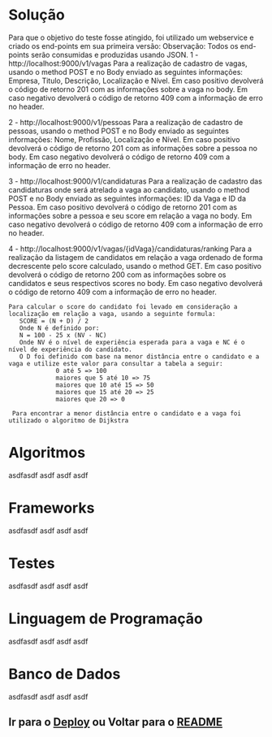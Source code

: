 # Solução

Para que o objetivo do teste fosse atingido, foi utilizado um webservice e criado os end-points em sua primeira versão:
Observação: Todos os end-points serão consumidas e produzidas usando JSON.
1 - http://localhost:9000/v1/vagas
    Para a realização de cadastro de vagas, usando o method POST e no Body enviado as seguintes informações:
       Empresa, Titulo, Descrição, Localização e Nível.
    Em caso positivo devolverá o código de retorno 201 com as informações sobre a vaga no body.
    Em caso negativo devolverá o código de retorno 409 com a informação de erro no header.

2 - http://localhost:9000/v1/pessoas
    Para a realização de cadastro de pessoas, usando o method POST e no Body enviado as seguintes informações:
       Nome, Profissão, Localização e Nível.
    Em caso positivo devolverá o código de retorno 201 com as informações sobre a pessoa no body.
    Em caso negativo devolverá o código de retorno 409 com a informação de erro no header.

3 - http://localhost:9000/v1/candidaturas
    Para a realização de cadastro das candidaturas onde será atrelado a vaga ao candidato, usando o method POST e no Body enviado as seguintes informações:
       ID da Vaga e ID da Pessoa.
    Em caso positivo devolverá o código de retorno 201 com as informações sobre a pessoa e seu score em relação a vaga no body.
    Em caso negativo devolverá o código de retorno 409 com a informação de erro no header.

4 - http://localhost:9000/v1/vagas/{idVaga}/candidaturas/ranking
    Para a realização da listagem de candidatos em relação a vaga ordenado de forma decrescente pelo score calculado, usando o method GET.
    Em caso positivo devolverá o código de retorno 200 com as informações sobre os candidatos e seus respectivos scores no body.
    Em caso negativo devolverá o código de retorno 409 com a informação de erro no header.

    Para calcular o score do candidato foi levado em consideração a localização em relação a vaga, usando a seguinte formula:
       SCORE = (N + D) / 2
       Onde N é definido por:
       N = 100 - 25 x (NV - NC)
       Onde NV é o nível de experiência esperada para a vaga e NC é o nível de experiência do candidato.
       O D foi definido com base na menor distância entre o candidato e a vaga e utilize este valor para consultar a tabela a seguir:
                 0 até 5 => 100
                 maiores que 5 até 10 => 75
                 maiores que 10 até 15 => 50
                 maiores que 15 até 20 => 25
                 maiores que 20 => 0

     Para encontrar a menor distância entre o candidato e a vaga foi utilizado o algoritmo de Dijkstra

# Algoritmos

asdfasdf asdf asdf asdf


# Frameworks

asdfasdf asdf asdf asdf


# Testes

asdfasdf asdf asdf asdf


# Linguagem de Programação

asdfasdf asdf asdf asdf


# Banco de Dados

asdfasdf asdf asdf asdf


## Ir para o [Deploy](deploy.md) ou Voltar para o [README](README.md)
